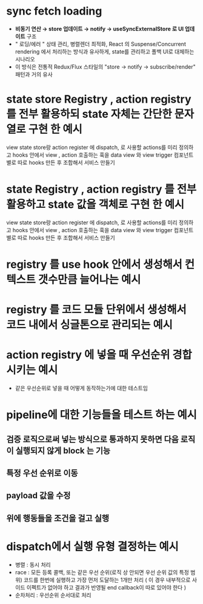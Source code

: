 # sync fetch loading


- **비동기 연산 → store 업데이트 → notify → useSyncExternalStore 로 UI 업데이트** 구조
- " 로딩/에러 " 상태 관리, 병렬렌더 최적화, React 의 Suspense/Concurrent rendering 에서 처리하는 방식과 유사하게, state를 관리하고 폴백 UI로 대체하는 시나리오
- 이 방식은 전통적 Redux/Flux 스타일의 "store → notify → subscribe/render" 패턴과 거의 유사


# state store Registry , action registry 를 전부 활용하되 state 자체는 간단한 문자열로 구현 한 예시

view state store랑 action register 에 dispatch, 로 사용할 actions를 미리 정의하고
hooks 안에서 view , action 호출하는 훅을 data view 와 view trigger 컴포넌트 별로 따로 hooks 만든 후 조합해서 서비스 만들기



# state Registry , action registry 를 전부 활용하고 state 값을 객체로 구현 한 예시

view state store랑 action register 에 dispatch, 로 사용할 actions를 미리 정의하고
hooks 안에서 view , action 호출하는 훅을 data view 와 view trigger 컴포넌트 별로 따로 hooks 만든 후 조합해서 서비스 만들기

# registry 를 use hook 안에서 생성해서 컨텍스트 갯수만큼 늘어나는 예시


# registry 를 코드 모듈 단위에서 생성해서 코드 내에서 싱글톤으로 관리되는 예시


# action registry 에 넣을 때 우선순위 경합 시키는 예시

- 같은 우선순위로 넣을 때 어떻게 동작하는가에 대한 테스트임



# pipeline에 대한 기능들을 테스트 하는 예시

## 검증 로직으로써 넣는 방식으로 통과하지 못하면 다음 로직이 실행되지 않게 block 는 기능

## 특정 우선 순위로 이동

## payload 값을 수정

## 위에 행동들을 조건을 걸고 실행


# dispatch에서 실행 유형 결정하는 예시

- 병렬 : 동시 처리
- race : 모든 등록 콜백, 또는 같은 우선 순위(로직 상 안되면 우선 순위 값의 특정 범위) 코드를 한번에 실행하고 가장 먼저 도달하는 1개만 처리 ( 이 경우 내부적으로 사이드 이펙트가 없어야 하고 결과가 반영될 end callback이 따로 있어야 한다 )
- 순차처리 : 우선순위 순서대로 처리

